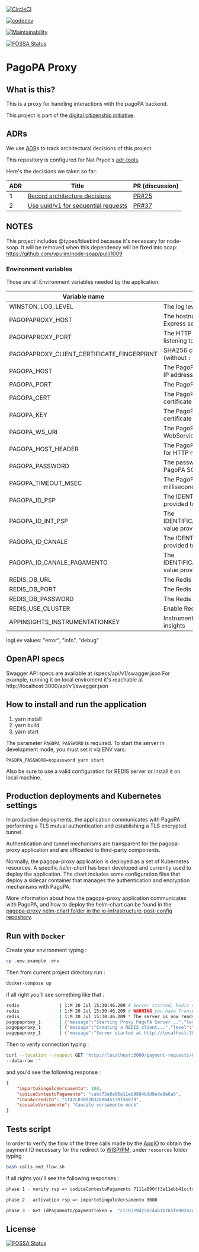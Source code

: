 [![CircleCI](https://circleci.com/gh/teamdigitale/italia-pagopa-proxy.svg?style=svg)](https://circleci.com/gh/teamdigitale/italia-pagopa-proxy)

[![codecov](https://codecov.io/gh/teamdigitale/italia-pagopa-proxy/branch/master/graph/badge.svg)](https://codecov.io/gh/teamdigitale/italia-pagopa-proxy)

[![Maintainability](https://api.codeclimate.com/v1/badges/5a8e35c5db40f63c3ebf/maintainability)](https://codeclimate.com/github/teamdigitale/italia-pagopa-proxy/maintainability)

[![FOSSA Status](https://app.fossa.io/api/projects/git%2Bgithub.com%2Fteamdigitale%2Fitalia-pagopa-proxy.svg?type=shield)](https://app.fossa.io/projects/git%2Bgithub.com%2Fteamdigitale%2Fitalia-pagopa-proxy?ref=badge_shield)

# PagoPA Proxy

## What is this?

This is a proxy for handling interactions with the pagoPA backend.

This project is part of the [digital citizenship initiative](https://teamdigitale.governo.it/en/projects/digital-citizenship.htm).

## ADRs

We use [ADR](http://thinkrelevance.com/blog/2011/11/15/documenting-architecture-decisions)s to track architectural decisions of this project.

This repository is configured for Nat Pryce's [adr-tools](https://github.com/npryce/adr-tools).

Here's the decisions we taken so far:

| ADR | Title                                                                                             | PR (discussion)                                                      |
| --- | ------------------------------------------------------------------------------------------------- | -------------------------------------------------------------------- |
| 1   | [Record architecture decisions](doc/architecture/decisions/0001-record-architecture-decisions.md) | [PR#25](https://github.com/teamdigitale/italia-pagopa-proxy/pull/25) |
| 2   | [Use uuid/v1 for sequential requests](doc/adr/0002-use-uuid-v1-for-sequential-requests.md)        | [PR#37](https://github.com/teamdigitale/italia-pagopa-proxy/pull/37) |

## NOTES

This project includes @types/bluebird because it's necessary for node-soap.
It will be removed when this dependency will be fixed into soap:
https://github.com/vpulim/node-soap/pull/1009

### Environment variables

Those are all Environment variables needed by the application:

| Variable name                              | Description                                                     | type    | default                                            |
| ------------------------------------------ | --------------------------------------------------------------- | ------- | -------------------------------------------------- |
| WINSTON_LOG_LEVEL                          | The log level used for Winston logger                           | logLev  | debug                                              |
| PAGOPAPROXY_HOST                           | The hostname or IP address the Express server is listening to   | string  | localhost                                          |
| PAGOPAPROXY_PORT                           | The HTTP port the Express server is listening to                | int     | 3000                                               |
| PAGOPAPROXY_CLIENT_CERTIFICATE_FINGERPRINT | SHA256 client certificate fingerprint (without `:` separators)  | string  |                                                    |
| PAGOPA_HOST                                | The PagoPA SOAP Server hostname or IP address                   | string  | localhost                                          |
| PAGOPA_PORT                                | The PagoPA SOAP Server port                                     | int     | 3001                                               |
| PAGOPA_CERT                                | The PagoPA SOAP Server client certificate in base64             | string  |                                                    |
| PAGOPA_KEY                                 | The PagoPA SOAP Server client certificate private key in base64 | string  |                                                    |
| PAGOPA_WS_URI                              | The PagoPA SAAP Server URI for SOAP WebService                  | string  | /webservices/pof/PagamentiTelematiciPspNodoservice |
| PAGOPA_HOST_HEADER                         | The PagoPA SOAP Server Host option for HTTP header              | string  |                                                    |
| PAGOPA_PASSWORD                            | The password used to authenticate to PagoPA SOAP Server         | string  |                                                    |
| PAGOPA_TIMEOUT_MSEC                        | The PagoPA SOAP Client Timeout in milliseconds                  | int     | 60000                                              |
| PAGOPA_ID_PSP                              | The IDENTIFICATIVO_PSP value provided to PagoPA                 | string  |                                                    |
| PAGOPA_ID_INT_PSP                          | The IDENTIFICATIVO_INTERMEDIARIO_PSP value provided to PagoPA   | string  |                                                    |
| PAGOPA_ID_CANALE                           | The IDENTIFICATIVO_CANALE value provided to PagoPA              | string  |                                                    |
| PAGOPA_ID_CANALE_PAGAMENTO                 | The IDENTIFICATIVO_CANALE_PAGAMENTO value provided to PagoPA    | string  |                                                    |
| REDIS_DB_URL                               | The Redis DB Server URL                                         | string  | localhost                                          |
| REDIS_DB_PORT                              | The Redis DB Server port                                        | int     | 6379                                               |
| REDIS_DB_PASSWORD                          | The Redis DB Server password                                    | string  |                                                    |
| REDIS_USE_CLUSTER                          | Enable Redis Cluster                                            | boolean | false                                              |
| APPINSIGHTS_INSTRUMENTATIONKEY | Instrumentation key for application insights | string | |

logLev values: "error", "info", "debug"

## OpenAPI specs

Swagger API specs are available at /specs/api/v1/swagger.json
For example, running it on local enviroment it's reachable at http://localhost:3000/api/v1/swagger.json

## How to install and run the application

1. yarn install
2. yarn build
3. yarn start

The parameter `PAGOPA_PASSWORD` is required. To start the server in development mode, you must set it via ENV vars:

```
PAGOPA_PASSWORD=nopassword yarn start
```

Also be sure to use a valid configuration for REDIS server or install it on local machine.

## Production deployments and Kubernetes settings

In production deployments, the application communicates with PagoPA performing a TLS mutual authentication and establishing a TLS encrypted tunnel.

Authentication and tunnel mechanisms are transparent for the pagopa-proxy application and are offloaded to third-party components.

Normally, the pagopa-proxy application is deployed as a set of Kubernetes resources. A specific *helm-chart* has been developed and currently used to deploy the application. The chart includes some configuration files that deploy a sidecar container that manages the authentication and encryption mechanisms with PagoPA.

More information about how the pagopa-proxy application communicates with PagoPA, and how to deploy the helm-chart can be found in the [pagopa-proxy helm-chart folder in the io-infrastructure-post-config repository](https://github.com/teamdigitale/io-infrastructure-post-config/tree/master/pagopa-proxy).

## Run with `Docker`

Create your environment typing :
```sh
cp .env.example .env
``` 

Then from current project directory run :
```sh
docker-compose up
```

if all right you'll see something like that :

```sh
redis               | 1:M 20 Jul 15:30:46.209 # Server started, Redis version 3.2.11
redis               | 1:M 20 Jul 15:30:46.209 # WARNING you have Transparent Huge Pages (THP) support enabled in your kernel. This will create latency and memory usage issues with Redis. To fix this issue run the command 'echo never > /sys/kernel/mm/transparent_hugepage/enabled' as root, and add it to your /etc/rc.local in order to retain the setting after a reboot. Redis must be restarted after THP is disabled.
redis               | 1:M 20 Jul 15:30:46.209 * The server is now ready to accept connections on port 6379
pagopaproxy_1       | {"message":"Starting Proxy PagoPA Server...","level":"info"}
pagopaproxy_1       | {"message":"Creating a REDIS client...","level":"debug"}
pagopaproxy_1       | {"message":"Server started at http://localhost:3000","level":"info"}
```

Then to verify connection typing : 

```sh
curl --location --request GET 'http://localhost:3000/payment-requests/01234567891010001234567890123' \
--data-raw ''
```

and you'd see the following response :

```json
{
    "importoSingoloVersamento": 100,
    "codiceContestoPagamento": "cabd73a0e96e11eb9894b3d8ede8e6ab",
    "ibanAccredito": "IT47L0300203280645139156879",
    "causaleVersamento": "Causale versamento mock"
}
```

## Tests script

In order to verify the flow of the three calls made by the [AppIO](https://github.com/pagopa/io-app) to obtain the payment ID necessary for the redirect to [WISP/PM](https://github.com/pagopa/pagopa-wisp2.0-pp-server),
under `resources` folder typing :

```sh
bash calls_nm3_flow.sh
```

if all rights you'll see the following responses :

```sh
phase 1 - verify rsp => codiceContestoPagamento 7111a890ff3e11ebb41ccfc44eeecbc1 importo 200

phase 2 - activation rsp => importoSingoloVersamento 3000

phase 3 - Get idPagamento/paymentToken =  "c110729d258c4ab1b765fe902aae41d6"
```

## License

[![FOSSA Status](https://app.fossa.io/api/projects/git%2Bgithub.com%2Fteamdigitale%2Fitalia-pagopa-proxy.svg?type=large)](https://app.fossa.io/projects/git%2Bgithub.com%2Fteamdigitale%2Fitalia-pagopa-proxy?ref=badge_large)
